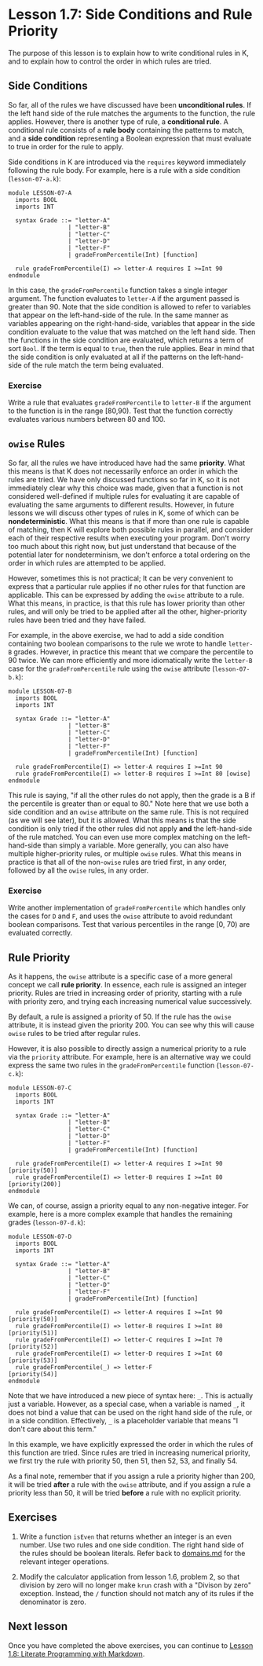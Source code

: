 # Lesson 1.7: Side Conditions and Rule Priority

The purpose of this lesson is to explain how to write conditional rules in K, 
and to explain how to control the order in which rules are tried.

## Side Conditions

So far, all of the rules we have discussed have been **unconditional rules**.
If the left hand side of the rule matches the arguments to the function, the
rule applies. However, there is another type of rule, a **conditional rule**.
A conditional rule consists of a **rule body** containing the patterns to
match, and a **side condition** representing a Boolean expression that must
evaluate to true in order for the rule to apply.

Side conditions in K are introduced via the `requires` keyword immediately
following the rule body. For example, here is a rule with a side condition
(`lesson-07-a.k`):

```k
module LESSON-07-A
  imports BOOL
  imports INT

  syntax Grade ::= "letter-A" 
                 | "letter-B"
                 | "letter-C"
                 | "letter-D"
                 | "letter-F"
                 | gradeFromPercentile(Int) [function]

  rule gradeFromPercentile(I) => letter-A requires I >=Int 90
endmodule
```

In this case, the `gradeFromPercentile` function takes a single integer
argument. The function evaluates to `letter-A` if the argument passed is
greater than 90. Note that the side condition is allowed to refer to variables
that appear on the left-hand-side of the rule. In the same manner as variables
appearing on the right-hand-side, variables that appear in the side condition
evaluate to the value that was matched on the left hand side. Then the
functions in the side condition are evaluated, which returns a term of sort
`Bool`. If the term is equal to `true`, then the rule applies. Bear in mind
that the side condition is only evaluated at all if the patterns on the
left-hand-side of the rule match the term being evaluated.

### Exercise

Write a rule that evaluates `gradeFromPercentile` to `letter-B` if the argument
to the function is in the range [80,90). Test that the function correctly
evaluates various numbers between 80 and 100.

## `owise` Rules

So far, all the rules we have introduced have had the same **priority**. What
this means is that K does not necessarily enforce an order in which the rules
are tried. We have only discussed functions so far in K, so it is not
immediately clear why this choice was made, given that a function is not
considered well-defined if multiple rules for evaluating it are capable of
evaluating the same arguments to different results. However, in future lessons
we will discuss other types of rules in K, some of which can be
**nondeterministic**. What this means is that if more than one rule is capable
of matching, then K will explore both possible rules in parallel, and consider
each of their respective results when executing your program. Don't worry too
much about this right now, but just understand that because of the potential
later for nondeterminism, we don't enforce a total ordering on the order in
which rules are attempted to be applied.

However, sometimes this is not practical; It can be very convenient to express
that a particular rule applies if no other rules for that function are
applicable. This can be expressed by adding the `owise` attribute to a rule.
What this means, in practice, is that this rule has lower priority than other
rules, and will only be tried to be applied after all the other,
higher-priority rules have been tried and they have failed.

For example, in the above exercise, we had to add a side condition containing
two boolean comparisons to the rule we wrote to handle `letter-B` grades.
However, in practice this meant that we compare the percentile to 90 twice. We
can more efficiently and more idiomatically write the `letter-B` case for the
`gradeFromPercentile` rule using the `owise` attribute (`lesson-07-b.k`):

```k
module LESSON-07-B
  imports BOOL
  imports INT

  syntax Grade ::= "letter-A" 
                 | "letter-B"
                 | "letter-C"
                 | "letter-D"
                 | "letter-F"
                 | gradeFromPercentile(Int) [function]

  rule gradeFromPercentile(I) => letter-A requires I >=Int 90
  rule gradeFromPercentile(I) => letter-B requires I >=Int 80 [owise]
endmodule
```

This rule is saying, "if all the other rules do not apply, then the grade is a
B if the percentile is greater than or equal to 80." Note here that we use both
a side condition and an `owise` attribute on the same rule. This is not
required (as we will see later), but it is allowed. What this means is that the
side condition is only tried if the other rules did not apply **and** the 
left-hand-side of the rule matched. You can even use more complex matching on
the left-hand-side than simply a variable. More generally, you can also have
multiple higher-priority rules, or multiple `owise` rules. What this means in
practice is that all of the non-`owise` rules are tried first, in any order,
followed by all the `owise` rules, in any order.

### Exercise

Write another implementation of `gradeFromPercentile` which handles only the
cases for `D` and `F`, and uses the `owise` attribute to avoid redundant
boolean comparisons. Test that various percentiles in the range [0, 70) are
evaluated correctly.

## Rule Priority

As it happens, the `owise` attribute is a specific case of a more general
concept we call **rule priority**. In essence, each rule is assigned an integer
priority. Rules are tried in increasing order of priority, starting with a
rule with priority zero, and trying each increasing numerical value
successively.

By default, a rule is assigned a priority of 50. If the rule has the `owise`
attribute, it is instead given the priority 200. You can see why this will
cause `owise` rules to be tried after regular rules.

However, it is also possible to directly assign a numerical priority to a rule
via the `priority` attribute. For example, here is an alternative way
we could express the same two rules in the `gradeFromPercentile` function
(`lesson-07-c.k`):

```k
module LESSON-07-C
  imports BOOL
  imports INT

  syntax Grade ::= "letter-A" 
                 | "letter-B"
                 | "letter-C"
                 | "letter-D"
                 | "letter-F"
                 | gradeFromPercentile(Int) [function]

  rule gradeFromPercentile(I) => letter-A requires I >=Int 90 [priority(50)]
  rule gradeFromPercentile(I) => letter-B requires I >=Int 80 [priority(200)]
endmodule
```

We can, of course, assign a priority equal to any non-negative integer. For
example, here is a more complex example that handles the remaining grades 
(`lesson-07-d.k`):

```k
module LESSON-07-D
  imports BOOL
  imports INT

  syntax Grade ::= "letter-A" 
                 | "letter-B"
                 | "letter-C"
                 | "letter-D"
                 | "letter-F"
                 | gradeFromPercentile(Int) [function]

  rule gradeFromPercentile(I) => letter-A requires I >=Int 90 [priority(50)]
  rule gradeFromPercentile(I) => letter-B requires I >=Int 80 [priority(51)]
  rule gradeFromPercentile(I) => letter-C requires I >=Int 70 [priority(52)]
  rule gradeFromPercentile(I) => letter-D requires I >=Int 60 [priority(53)]
  rule gradeFromPercentile(_) => letter-F                     [priority(54)]
endmodule
```

Note that we have introduced a new piece of syntax here: `_`. This is actually
just a variable. However, as a special case, when a variable is named `_`, it
does not bind a value that can be used on the right hand side of the rule, or
in a side condition. Effectively, `_` is a placeholder variable that means "I
don't care about this term."

In this example, we have explicitly expressed the order in which the rules of
this function are tried. Since rules are tried in increasing numerical
priority, we first try the rule with priority 50, then 51, then 52, 53, and
finally 54.

As a final note, remember that if you assign a rule a priority higher than 200,
it will be tried **after** a rule with the `owise` attribute, and if you assign
a rule a priority less than 50, it will be tried **before** a rule with no
explicit priority.

## Exercises

1. Write a function `isEven` that returns whether an integer is an even number.
Use two rules and one side condition. The right hand side of the rules should
be boolean literals. Refer back to
[domains.md](../../../include/kframework/builtin/domains.md) for the relevant
integer operations.

2. Modify the calculator application from lesson 1.6, problem 2, so that division
by zero will no longer make `krun` crash with a "Divison by zero" exception.
Instead, the `/` function should not match any of its rules if the denominator
is zero.

## Next lesson

Once you have completed the above exercises, you can continue to
[Lesson 1.8: Literate Programming with Markdown](../08_literate_programming/README.md).
